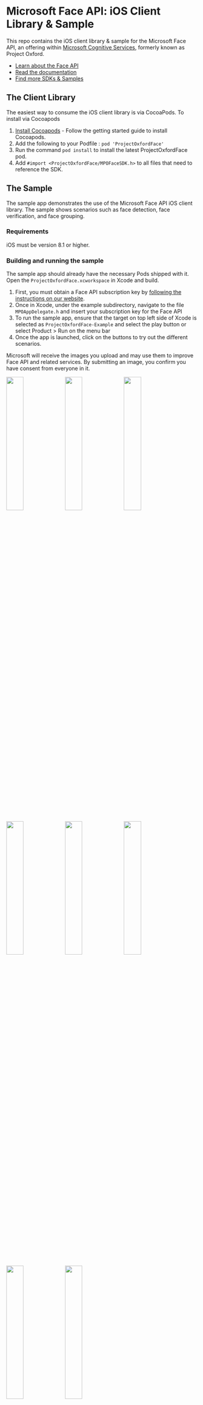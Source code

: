 # Microsoft Face API: iOS Client Library & Sample 
This repo contains the iOS client library & sample for the Microsoft Face API, an offering within [Microsoft Cognitive Services](https://www.microsoft.com/cognitive-services), formerly known as Project Oxford.
* [Learn about the Face API](https://www.microsoft.com/cognitive-services/en-us/face-api)
* [Read the documentation](https://www.microsoft.com/cognitive-services/en-us/face-api/documentation/overview)
* [Find more SDKs & Samples](https://www.microsoft.com/cognitive-services/en-us/SDK-Sample?api=face)


## The Client Library
The easiest way to consume the iOS client library is via CocoaPods. To install via Cocoapods
 1. [Install Cocoapods](http://guides.cocoapods.org/using/getting-started.html) - Follow the getting started guide to install Cocoapods.
 2. Add the following to your Podfile : `pod 'ProjectOxfordFace'`
 3. Run the command `pod install` to install the latest ProjectOxfordFace pod.
 4. Add `#import <ProjectOxfordFace/MPOFaceSDK.h>` to all files that need to reference the SDK.

## The Sample
The sample app demonstrates the use of the Microsoft Face API iOS client library. The sample shows scenarios such as face detection, face verification, and face grouping.

### Requirements
iOS must be version 8.1 or higher.

### Building and running the sample
The sample app should already have the necessary Pods shipped with it. Open the `ProjectOxfordFace.xcworkspace` in Xcode and build.

 1. First, you must obtain a Face API subscription key by [following the instructions on our website](<https://www.microsoft.com/cognitive-services/en-us/sign-up>).
 2. Once in Xcode, under the example subdirectory, navigate to the file `MPOAppDelegate.h` and insert your subscription key for the Face API
 3. To run the sample app, ensure that the target on top left side of Xcode is selected as `ProjectOxfordFace-Example` and select the play button or select Product > Run on the menu bar
 4. Once the app is launched, click on the buttons to try out the different scenarios.

Microsoft will receive the images you upload and may use them to improve Face API and related services. By submitting an image, you confirm you have consent from everyone in it.

<img src="SampleScreenshots/SampleScreenshot1.jpg" width="30%"/>
<img src="SampleScreenshots/SampleScreenshot2.jpg" width="30%"/>
<img src="SampleScreenshots/SampleScreenshot3.jpg" width="30%"/>
<img src="SampleScreenshots/SampleScreenshot4.jpg" width="30%"/>
<img src="SampleScreenshots/SampleScreenshot5.jpg" width="30%"/>
<img src="SampleScreenshots/SampleScreenshot6.jpg" width="30%"/>
<img src="SampleScreenshots/SampleScreenshot7.jpg" width="30%"/>
<img src="SampleScreenshots/SampleScreenshot8.jpg" width="30%"/>


### Having issues?
 1. Make sure you have selected `ProjectOxfordFace-Example` as the target.
 2. Make sure you have included the subscription key in `MPOTestConstants.h`.
 3. Make sure you have opened the `.xcworkspace` file and not the `.xcodeproj` file in Xcode.
 4. Make sure you have used the correct `Deployment Team` profile.
 5. Make sure you are running iOS 8.1 or higher


### Running and exploring the unit tests
Unit tests that demonstrate various Microsoft Cognitive Services scenarios such as detection, identification, grouping, similarity, verification, and face lists are located at `Example/Tests`. 

To run the unit tests, first insert your subscription key in `MPOTestConstants.h` and then select the test navigator pane in Xcode to display all of the tests which can be run.


## Contributing
We welcome contributions. Feel free to file issues and pull requests on the repo and we'll address them as we can. Learn more about how you can help on our [Contribution Rules & Guidelines](</CONTRIBUTING.md>). 

You can reach out to us anytime with questions and suggestions using our communities below:
 - **Support questions:** [StackOverflow](<https://stackoverflow.com/questions/tagged/microsoft-cognitive>)
 - **Feedback & feature requests:** [Cognitive Services UserVoice Forum](<https://cognitive.uservoice.com>)

This project has adopted the [Microsoft Open Source Code of Conduct](https://opensource.microsoft.com/codeofconduct/). For more information see the [Code of Conduct FAQ](https://opensource.microsoft.com/codeofconduct/faq/) or contact [opencode@microsoft.com](mailto:opencode@microsoft.com) with any additional questions or comments.

## Updates
* 8/2016: Library and sample updated for [July 2016 Face API changes](https://www.microsoft.com/cognitive-services/en-us/face-api/documentation/overview#changes)

## License
All Microsoft Cognitive Services SDKs and samples are licensed with the MIT License. For more details, see
[LICENSE](</LICENSE.md>).

Sample images are licensed separately, please refer to [LICENSE-IMAGE](</LICENSE-IMAGE.md>).


## Developer Code of Conduct
Developers using Cognitive Services, including this client library & sample, are expected to follow the “Developer Code of Conduct for Microsoft Cognitive Services”, found at [http://go.microsoft.com/fwlink/?LinkId=698895](http://go.microsoft.com/fwlink/?LinkId=698895).
